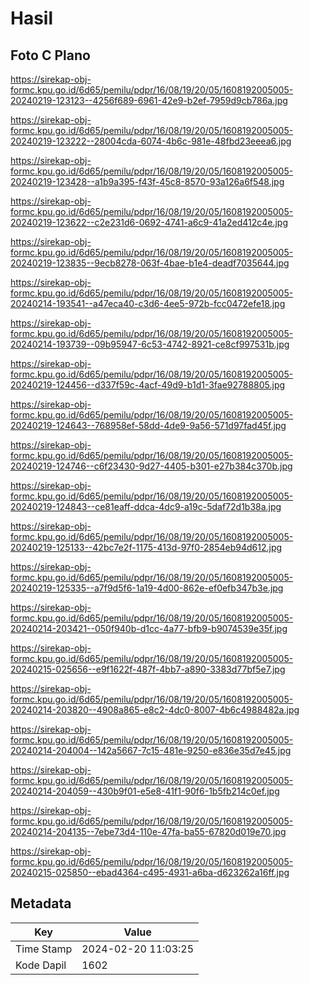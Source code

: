 # Hasil

## Foto C Plano

https://sirekap-obj-formc.kpu.go.id/6d65/pemilu/pdpr/16/08/19/20/05/1608192005005-20240219-123123--4256f689-6961-42e9-b2ef-7959d9cb786a.jpg

https://sirekap-obj-formc.kpu.go.id/6d65/pemilu/pdpr/16/08/19/20/05/1608192005005-20240219-123222--28004cda-6074-4b6c-981e-48fbd23eeea6.jpg

https://sirekap-obj-formc.kpu.go.id/6d65/pemilu/pdpr/16/08/19/20/05/1608192005005-20240219-123428--a1b9a395-f43f-45c8-8570-93a126a6f548.jpg

https://sirekap-obj-formc.kpu.go.id/6d65/pemilu/pdpr/16/08/19/20/05/1608192005005-20240219-123622--c2e231d6-0692-4741-a6c9-41a2ed412c4e.jpg

https://sirekap-obj-formc.kpu.go.id/6d65/pemilu/pdpr/16/08/19/20/05/1608192005005-20240219-123835--9ecb8278-063f-4bae-b1e4-deadf7035644.jpg

https://sirekap-obj-formc.kpu.go.id/6d65/pemilu/pdpr/16/08/19/20/05/1608192005005-20240214-193541--a47eca40-c3d6-4ee5-972b-fcc0472efe18.jpg

https://sirekap-obj-formc.kpu.go.id/6d65/pemilu/pdpr/16/08/19/20/05/1608192005005-20240214-193739--09b95947-6c53-4742-8921-ce8cf997531b.jpg

https://sirekap-obj-formc.kpu.go.id/6d65/pemilu/pdpr/16/08/19/20/05/1608192005005-20240219-124456--d337f59c-4acf-49d9-b1d1-3fae92788805.jpg

https://sirekap-obj-formc.kpu.go.id/6d65/pemilu/pdpr/16/08/19/20/05/1608192005005-20240219-124643--768958ef-58dd-4de9-9a56-571d97fad45f.jpg

https://sirekap-obj-formc.kpu.go.id/6d65/pemilu/pdpr/16/08/19/20/05/1608192005005-20240219-124746--c6f23430-9d27-4405-b301-e27b384c370b.jpg

https://sirekap-obj-formc.kpu.go.id/6d65/pemilu/pdpr/16/08/19/20/05/1608192005005-20240219-124843--ce81eaff-ddca-4dc9-a19c-5daf72d1b38a.jpg

https://sirekap-obj-formc.kpu.go.id/6d65/pemilu/pdpr/16/08/19/20/05/1608192005005-20240219-125133--42bc7e2f-1175-413d-97f0-2854eb94d612.jpg

https://sirekap-obj-formc.kpu.go.id/6d65/pemilu/pdpr/16/08/19/20/05/1608192005005-20240219-125335--a7f9d5f6-1a19-4d00-862e-ef0efb347b3e.jpg

https://sirekap-obj-formc.kpu.go.id/6d65/pemilu/pdpr/16/08/19/20/05/1608192005005-20240214-203421--050f940b-d1cc-4a77-bfb9-b9074539e35f.jpg

https://sirekap-obj-formc.kpu.go.id/6d65/pemilu/pdpr/16/08/19/20/05/1608192005005-20240215-025656--e9f1622f-487f-4bb7-a890-3383d77bf5e7.jpg

https://sirekap-obj-formc.kpu.go.id/6d65/pemilu/pdpr/16/08/19/20/05/1608192005005-20240214-203820--4908a865-e8c2-4dc0-8007-4b6c4988482a.jpg

https://sirekap-obj-formc.kpu.go.id/6d65/pemilu/pdpr/16/08/19/20/05/1608192005005-20240214-204004--142a5667-7c15-481e-9250-e836e35d7e45.jpg

https://sirekap-obj-formc.kpu.go.id/6d65/pemilu/pdpr/16/08/19/20/05/1608192005005-20240214-204059--430b9f01-e5e8-41f1-90f6-1b5fb214c0ef.jpg

https://sirekap-obj-formc.kpu.go.id/6d65/pemilu/pdpr/16/08/19/20/05/1608192005005-20240214-204135--7ebe73d4-110e-47fa-ba55-67820d019e70.jpg

https://sirekap-obj-formc.kpu.go.id/6d65/pemilu/pdpr/16/08/19/20/05/1608192005005-20240215-025850--ebad4364-c495-4931-a6ba-d623262a16ff.jpg


## Metadata

| Key        | Value               |
| ---------- | ------------------- |
| Time Stamp | 2024-02-20 11:03:25 |
| Kode Dapil | 1602                |



